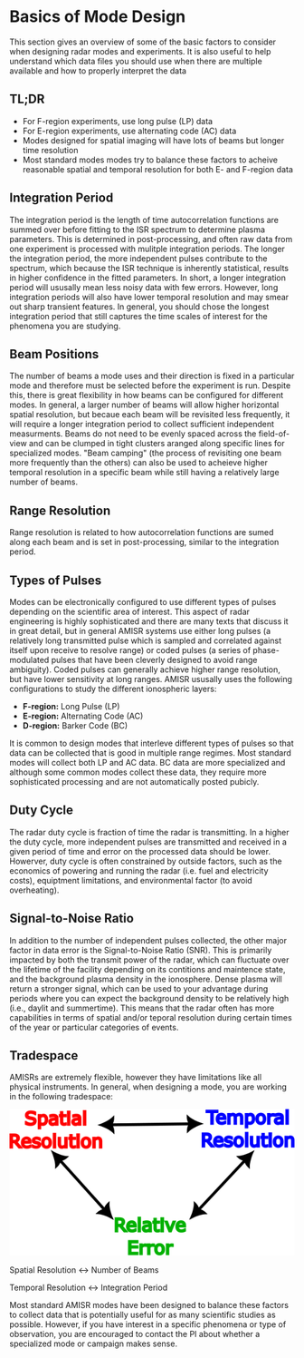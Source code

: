 # Basics of Mode Design

This section gives an overview of some of the basic factors to consider when designing radar modes and experiments.  It is also useful to help understand which data files you should use when there are multiple available and how to properly interpret the data

## TL;DR
- For F-region experiments, use long pulse (LP) data
- For E-region experiments, use alternating code (AC) data
- Modes designed for spatial imaging will have lots of beams but longer time resolution
- Most standard modes modes try to balance these factors to acheive reasonable spatial and temporal resolution for both E- and F-region data

## Integration Period
The integration period is the length of time autocorrelation functions are summed over before fitting to the ISR spectrum to determine plasma parameters.  This is determined in post-processing, and often raw data from one experiment is processed with mulitple integration periods.  The longer the integration period, the more independent pulses contribute to the spectrum, which because the ISR technique is inherently statistical, results in higher confidence in the fitted parameters.  In short, a longer integration period will ususally mean less noisy data with few errors. However, long integration periods will also have lower temporal resolution and may smear out sharp transient features.  In general, you should chose the longest integration period that still captures the time scales of interest for the phenomena you are studying.

## Beam Positions
The number of beams a mode uses and their direction is fixed in a particular mode and therefore must be selected before the experiment is run.  Despite this, there is great flexibility in how beams can be configured for different modes.  In general, a larger number of beams will allow higher horizontal spatial resolution, but becaue each beam will be revisited less frequently, it will require a longer integration period to collect sufficient independent measurments.  Beams do not need to be evenly spaced across the field-of-view and can be clumped in tight clusters aranged along specific lines for specialized modes.  "Beam camping" (the process of revisiting one beam more frequently than the others) can also be used to acheieve higher temporal resolution in a specific beam while still having a relatively large number of beams.

## Range Resolution
Range resolution is related to how autocorrelation functions are sumed along each beam and is set in post-processing, similar to the integration period.

## Types of Pulses
Modes can be electronically configured to use different types of pulses depending on the scientific area of interest.  This aspect of radar engineering is highly sophisticated and there are many texts that discuss it in great detail, but in general AMISR systems use either long pulses (a relatively long transmitted pulse which is sampled and correlated against itself upon receive to resolve range) or coded pulses (a series of phase-modulated pulses that have been cleverly designed to avoid range ambiguity).  Coded pulses can generally achieve higher range resolution, but have lower sensitivity at long ranges.  AMISR ususally uses the following configurations to study the different ionospheric layers:

- **F-region:** Long Pulse (LP)
- **E-region:** Alternating Code (AC)
- **D-region:** Barker Code (BC)

It is common to design modes that interleve different types of pulses so that data can be collected that is good in multiple range regimes. Most standard modes will collect both LP and AC data.  BC data are more specialized and although some common modes collect these data, they require more sophisticated processing and are not automatically posted pubicly.

## Duty Cycle
The radar duty cycle is fraction of time the radar is transmitting.  In a higher the duty cycle, more independent pulses are transmitted and received in a given period of time and error on the processed data should be lower.  Howerver, duty cycle is often constrained by outside factors, such as the economics of powering and running the radar (i.e. fuel and electricity costs), equiptment limitations, and environmental factor (to avoid overheating).

## Signal-to-Noise Ratio
In addition to the number of independent pulses collected, the other major factor in data error is the Signal-to-Noise Ratio (SNR).  This is primarily impacted by both the transmit power of the radar, which can fluctuate over the lifetime of the facility depending on its contitions and maintence state, and the background plasma density in the ionosphere.  Dense plasma will return a stronger signal, which can be used to your advantage during periods where you can expect the background density to be relatively high (i.e., daylit and summertime).  This means that the radar often has more capabilities in terms of spatial and/or teporal resolution during certain times of the year or particular categories of events. 

## Tradespace

AMISRs are extremely flexible, however they have limitations like all physical instruments.  In general, when designing a mode, you are working in the following tradespace:

![tradespace](images/tradespace.png)

Spatial Resolution &harr; Number of Beams

Temporal Resolution &harr; Integration Period

Most standard AMISR modes have been designed to balance these factors to collect data that is potentially useful for as many scientific studies as possible.  However, if you have interest in a specific phenomena or type of observation, you are encouraged to contact the PI about whether a specialized mode or campaign makes sense. 
